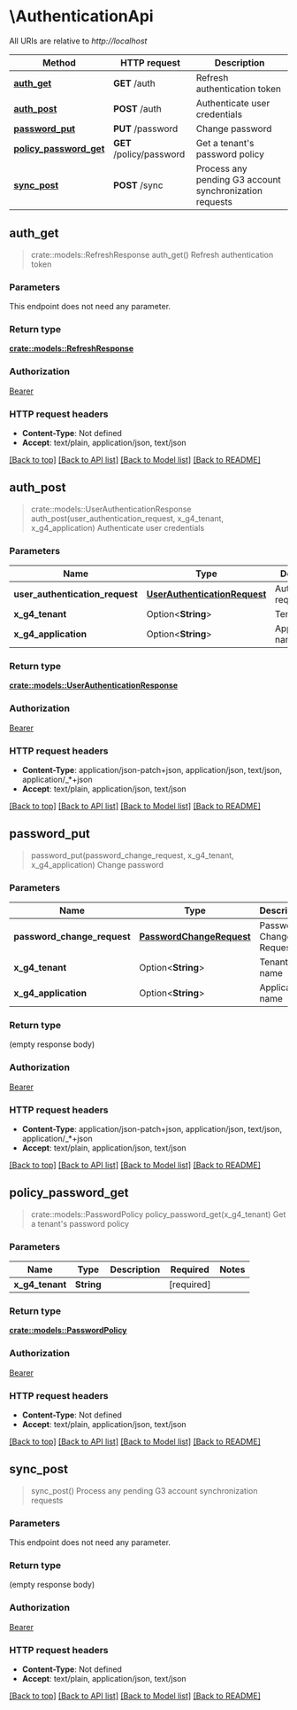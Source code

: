 # \AuthenticationApi

All URIs are relative to *http://localhost*

Method | HTTP request | Description
------------- | ------------- | -------------
[**auth_get**](AuthenticationApi.md#auth_get) | **GET** /auth | Refresh authentication token
[**auth_post**](AuthenticationApi.md#auth_post) | **POST** /auth | Authenticate user credentials
[**password_put**](AuthenticationApi.md#password_put) | **PUT** /password | Change password
[**policy_password_get**](AuthenticationApi.md#policy_password_get) | **GET** /policy/password | Get a tenant's password policy
[**sync_post**](AuthenticationApi.md#sync_post) | **POST** /sync | Process any pending G3 account synchronization requests



## auth_get

> crate::models::RefreshResponse auth_get()
Refresh authentication token

### Parameters

This endpoint does not need any parameter.

### Return type

[**crate::models::RefreshResponse**](RefreshResponse.md)

### Authorization

[Bearer](../README.md#Bearer)

### HTTP request headers

- **Content-Type**: Not defined
- **Accept**: text/plain, application/json, text/json

[[Back to top]](#) [[Back to API list]](../README.md#documentation-for-api-endpoints) [[Back to Model list]](../README.md#documentation-for-models) [[Back to README]](../README.md)


## auth_post

> crate::models::UserAuthenticationResponse auth_post(user_authentication_request, x_g4_tenant, x_g4_application)
Authenticate user credentials

### Parameters


Name | Type | Description  | Required | Notes
------------- | ------------- | ------------- | ------------- | -------------
**user_authentication_request** | [**UserAuthenticationRequest**](UserAuthenticationRequest.md) | Authentication request | [required] |
**x_g4_tenant** | Option<**String**> | Tenant name |  |
**x_g4_application** | Option<**String**> | Application name |  |

### Return type

[**crate::models::UserAuthenticationResponse**](UserAuthenticationResponse.md)

### Authorization

[Bearer](../README.md#Bearer)

### HTTP request headers

- **Content-Type**: application/json-patch+json, application/json, text/json, application/_*+json
- **Accept**: text/plain, application/json, text/json

[[Back to top]](#) [[Back to API list]](../README.md#documentation-for-api-endpoints) [[Back to Model list]](../README.md#documentation-for-models) [[Back to README]](../README.md)


## password_put

> password_put(password_change_request, x_g4_tenant, x_g4_application)
Change password

### Parameters


Name | Type | Description  | Required | Notes
------------- | ------------- | ------------- | ------------- | -------------
**password_change_request** | [**PasswordChangeRequest**](PasswordChangeRequest.md) | Password Change Request | [required] |
**x_g4_tenant** | Option<**String**> | Tenant name |  |
**x_g4_application** | Option<**String**> | Application name |  |

### Return type

 (empty response body)

### Authorization

[Bearer](../README.md#Bearer)

### HTTP request headers

- **Content-Type**: application/json-patch+json, application/json, text/json, application/_*+json
- **Accept**: text/plain, application/json, text/json

[[Back to top]](#) [[Back to API list]](../README.md#documentation-for-api-endpoints) [[Back to Model list]](../README.md#documentation-for-models) [[Back to README]](../README.md)


## policy_password_get

> crate::models::PasswordPolicy policy_password_get(x_g4_tenant)
Get a tenant's password policy

### Parameters


Name | Type | Description  | Required | Notes
------------- | ------------- | ------------- | ------------- | -------------
**x_g4_tenant** | **String** |  | [required] |

### Return type

[**crate::models::PasswordPolicy**](PasswordPolicy.md)

### Authorization

[Bearer](../README.md#Bearer)

### HTTP request headers

- **Content-Type**: Not defined
- **Accept**: text/plain, application/json, text/json

[[Back to top]](#) [[Back to API list]](../README.md#documentation-for-api-endpoints) [[Back to Model list]](../README.md#documentation-for-models) [[Back to README]](../README.md)


## sync_post

> sync_post()
Process any pending G3 account synchronization requests

### Parameters

This endpoint does not need any parameter.

### Return type

 (empty response body)

### Authorization

[Bearer](../README.md#Bearer)

### HTTP request headers

- **Content-Type**: Not defined
- **Accept**: text/plain, application/json, text/json

[[Back to top]](#) [[Back to API list]](../README.md#documentation-for-api-endpoints) [[Back to Model list]](../README.md#documentation-for-models) [[Back to README]](../README.md)

